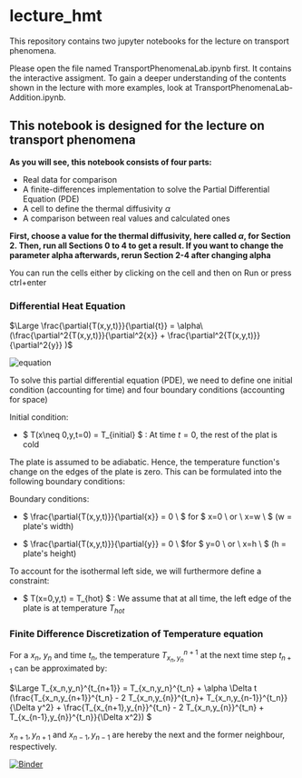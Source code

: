 # lecture_hmt

This repository contains two jupyter notebooks for the lecture on transport phenomena. 

Please open the file named TransportPhenomenaLab.ipynb first. It contains the interactive assigment. To gain a deeper understanding of the contents shown in the lecture with more examples, look at TransportPhenomenaLab-Addition.ipynb. 

## This notebook is designed for the lecture on transport phenomena 

__As you will see, this notebook consists of four parts:__
- Real data for comparison
- A finite-differences implementation to solve the Partial Differential Equation (PDE)
- A cell to define the thermal diffusivity $\alpha$
- A comparison between real values and calculated ones

__First, choose a value for the thermal diffusivity, here called $\alpha$, for Section 2. Then, run all Sections 0 to 4 to get a result. If you want to change the parameter alpha afterwards, rerun Section 2-4 after changing alpha__

You can run the cells either by clicking on the cell and then on Run or press ctrl+enter

### Differential Heat Equation 

$\Large \frac{\partial{T(x,y,t)}}{\partial{t}} = \alpha\ (\frac{\partial^2{T(x,y,t)}}{\partial^2{x}} + \frac{\partial^2{T(x,y,t)}}{\partial^2{y}} )$

![equation](https://latex.codecogs.com/png.latex?\Large&space;\frac{\partial{T(x,y,t)}}{\partial{t}}&space;=&space;\alpha\&space;(\frac{\partial^2{T(x,y,t)}}{\partial^2{x}}&space;&plus;&space;\frac{\partial^2{T(x,y,t)}}{\partial^2{y}}&space;)
)


To solve this partial differential equation (PDE), we need to define one initial condition (accounting for time) and four boundary conditions (accounting for space)

Initial condition:
- $ T(x\neq 0,y,t=0) = T_{initial} $ : At time $t=0$, the rest of the plat is cold

The plate is assumed to be adiabatic. Hence, the temperature function's change on the edges of the plate is zero. This can be formulated into the following boundary conditions:

Boundary conditions:
- $ \frac{\partial{T(x,y,t)}}{\partial{x}} = 0 \   $ for $ x=0 \ or \ x=w \ $ (w = plate's width) 

- $ \frac{\partial{T(x,y,t)}}{\partial{y}} = 0 \   $for  $ y=0 \ or \ x=h \ $ (h = plate's height) 

To account for the isothermal left side, we will furthermore define a constraint:

- $ T(x=0,y,t) = T_{hot} $ : We assume that at all time, the left edge of the plate is at temperature $T_{hot}$


### Finite Difference Discretization of Temperature equation
For a $x_n$, $y_n$ and time $t_n$, the temperature $T_{x_n,y_n}^{n+1}$ at the next time step $t_{n+1}$ can be approximated by:

$\Large T_{x_n,y_n}^{t_{n+1}} = T_{x_n,y_n}^{t_n} + \alpha \Delta t (\frac{T_{x_n,y_{n+1}}^{t_n} - 2 T_{x_n,y_{n}}^{t_n}+ T_{x_n,y_{n-1}}^{t_n}}{\Delta y^2} + \frac{T_{x_{n+1},y_{n}}^{t_n} - 2 T_{x_n,y_{n}}^{t_n} + T_{x_{n-1},y_{n}}^{t_n}}{\Delta x^2}) $

$x_{n+1},y_{n+1}$ and $x_{n-1},y_{n-1}$ are hereby the next and the former neighbour, respectively. 


[![Binder](https://mybinder.org/badge_logo.svg)](https://mybinder.org/v2/gh/maxtheisen/lecture_hmt/main?urlpath=https%3A%2F%2Fgithub.com%2Fmaxtheisen%2Flecture_hmt%2Fblob%2Fmain%2FTransportPhenomenaLab.ipynb)
